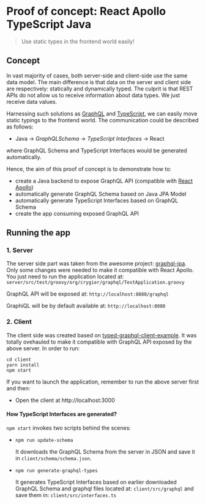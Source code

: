 # Proof of concept: React Apollo TypeScript Java

> Use static types in the frontend world easily!

## Concept

In vast majority of cases, both server-side and client-side use the same data model. The main difference is that data on the server and client side are respectively: statically and dynamically typed. The culprit is that REST APIs do not allow us to receive information about data types. We just receive data values.

 Harnessing such solutions as [GraphQL](http://graphql.org/) and [TypeScript](https://www.typescriptlang.org/), we can easily move static typings to the frontend world. The communication could be described as follows:
  - Java -> *GraphQLSchema* -> *TypeScript Interfaces* -> React

where GraphQL Schema and TypeScript Interfaces would be generated automatically.

Hence, the aim of this proof of concept is to demonstrate how to:
 - create a Java backend to expose GraphQL API (compatible with [React Apollo](http://dev.apollodata.com/react/))
 - automatically generate GraphQL Schema based on Java JPA Model
 - automatically generate TypeScript Interfaces based on GraphQL Schema
 - create the app consuming exposed GraphQL API

## Running the app

### 1. Server

The server side part was taken from the awesome project: [graphql-jpa](https://github.com/jcrygier/graphql-jpa). Only some changes were needed to make it compatible with React Apollo. You just need to run the application located at: `server/src/test/groovy/org/crygier/graphql/TestApplication.groovy`

GraphQL API will be exposed at: `http://localhost:8080/graphql`

GraphiQL will be by default available at: `http://localhost:8080`

### 2. Client

The client side was created based on [typed-graphql-client-example](https://github.com/apollographql/typed-graphql-client-example). It was totally ovehauled to make it compatible with GraphQL API exposed by the above server. In order to run:

```
cd client
yarn install
npm start
```

If you want to launch the application, remember to run the above server first and then:
- Open the client at http://localhost:3000

#### How TypeScript Interfaces are generated?

`npm start` invokes two scripts behind the scenes:
 - `npm run update-schema`

    It downloads the GraphQL Schema from the server in JSON and save it in `client/schema/schema.json`.

 - `npm run generate-graphql-types`

    It generates TypeScript Interfaces based on earlier downloaded GraphQL Schema and graphql files located at: `client/src/graphql` and save them in: `client/src/interfaces.ts`
